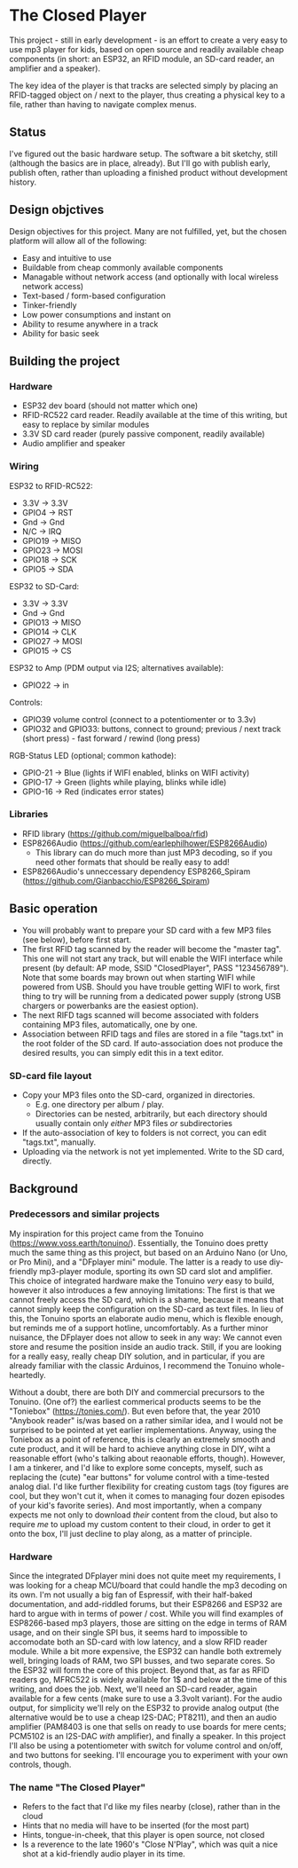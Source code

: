 # The Closed Player

This project - still in early development - is an effort to create a very easy to use mp3 player for kids, based on open source and readily available cheap components (in short: an ESP32, an RFID module, an SD-card reader, an amplifier and a speaker).

The key idea of the player is that tracks are selected simply by placing an RFID-tagged object on / next to the player, thus creating a physical key to a file, rather than having to navigate complex menus.

## Status

I've figured out the basic hardware setup. The software a bit sketchy, still (although the basics are in place, already). But I'll go with publish early, publish often, rather than uploading a finished product without development history.

## Design objctives

Design objectives for this project. Many are not fulfilled, yet, but the chosen platform will allow all of the following:
- Easy and intuitive to use
- Buildable from cheap commonly available components
- Managable without network access (and optionally with local wireless network access)
- Text-based / form-based configuration
- Tinker-friendly
- Low power consumptions and instant on
- Ability to resume anywhere in a track
- Ability for basic seek

## Building the project

### Hardware
- ESP32 dev board (should not matter which one)
- RFID-RC522 card reader. Readily available at the time of this writing, but easy to replace by similar modules
- 3.3V SD card reader (purely passive component, readily available)
- Audio amplifier and speaker

### Wiring

ESP32 to RFID-RC522:
- 3.3V -> 3.3V
- GPIO4 -> RST
- Gnd -> Gnd
- N/C -> IRQ
- GPIO19 -> MISO
- GPIO23 -> MOSI
- GPIO18 -> SCK
- GPIO5 -> SDA

ESP32 to SD-Card:
- 3.3V -> 3.3V
- Gnd -> Gnd
- GPIO13 -> MISO
- GPIO14 -> CLK
- GPIO27 -> MOSI
- GPIO15 -> CS

ESP32 to Amp (PDM output via I2S; alternatives available):
- GPIO22 -> in

Controls:
- GPIO39 volume control (connect to a potentiomenter or to 3.3v)
- GPIO32 and GPIO33: buttons, connect to ground; previous / next track (short press) - fast forward / rewind (long press)

RGB-Status LED (optional; common kathode):
- GPIO-21 -> Blue (lights if WIFI enabled, blinks on WIFI activity)
- GPIO-17 -> Green (lights while playing, blinks while idle)
- GPIO-16 -> Red (indicates error states)

### Libraries

- RFID library (https://github.com/miguelbalboa/rfid)
- ESP8266Audio (https://github.com/earlephilhower/ESP8266Audio)
  - This library can do much more than just MP3 decoding, so if you need other formats that should be really easy to add!
- ESP8266Audio's unneccessary dependency ESP8266_Spiram (https://github.com/Gianbacchio/ESP8266_Spiram)

## Basic operation

- You will probably want to prepare your SD card with a few MP3 files (see below), before first start.
- The first RFID tag scanned by the reader will become the "master tag". This one will not start any track, but will enable the WIFI interface while present (by default: AP mode, SSID "ClosedPlayer", PASS "123456789"). Note that some boards may brown out when starting WIFI while powered from USB. Should you have trouble getting WIFI to work, first thing to try will be running from a dedicated power supply (strong USB chargers or powerbanks are the easiest option).
- The next RIFD tags scanned will become associated with folders containing MP3 files, automatically, one by one.
- Association between RFID tags and files are stored in a file "tags.txt" in the root folder of the SD card. If auto-association does not produce the desired results, you can simply edit this in a text editor.

### SD-card file layout

- Copy your MP3 files onto the SD-card, organized in directories.
  - E.g. one directory per album / play.
  - Directories can be nested, arbitrarily, but each directory should usually contain only *either* MP3 files *or* subdirectories
- If the auto-association of key to folders is not correct, you can edit "tags.txt", manually.
- Uploading via the network is not yet implemented. Write to the SD card, directly.


## Background ##

### Predecessors and similar projects

My inspiration for this project came from the Tonuino (https://www.voss.earth/tonuino/). Essentially, the Tonuino does pretty much the same thing as this project, but based on an Arduino Nano (or Uno, or Pro Mini), and a "DFplayer mini" module. The latter is a ready to use diy-friendly mp3-player module, sporting its own SD card slot and amplifier. This choice of integrated hardware make the Tonuino *very* easy to build, however it also introduces a few annoying limitations: The first is that we cannot freely access the SD card, which is a shame, because it means that cannot simply keep the configuration on the SD-card as text files. In lieu of this, the Tonuino sports an elaborate audio menu, which is flexible enough, but reminds me of a support hotline, uncomfortably. As a further minor nuisance, the DFplayer does not allow to seek in any way: We cannot even store and resume the position inside an audio track. Still, if you are looking for a really easy, really cheap DIY solution, and in particular, if you are already familiar with the classic Arduinos, I recommend the Tonuino whole-heartedly.

Without a doubt, there are both DIY and commercial precursors to the Tonuino. (One of?) the earliest commerical products seems to be the "Toniebox" (https://tonies.com/). But even before that, the year 2010 "Anybook reader" is/was based on a rather similar idea, and I would not be surprised to be pointed at yet earlier implementations. Anyway, using the Toniebox as a point of reference, this is clearly an extremely smooth and cute product, and it will be hard to achieve anything close in DIY, wiht a reasonable effort (who's talking about reaonable efforts, though). However, I am a tinkerer, and I'd like to explore some concepts, myself, such as replacing the (cute) "ear buttons" for volume control with a time-tested analog dial. I'd like further flexibility for creating custom tags (toy figures are cool, but they won't cut it, when it comes to managing four dozen episodes of your kid's favorite series). And most importantly, when a company expects me not only to download *their* content from the cloud, but also to require *me* to upload my custom content to their cloud, in order to get it onto the box, I'll just decline to play along, as a matter of principle.

### Hardware

Since the integrated DFplayer mini does not quite meet my requirements, I was looking for a cheap MCU/board that could handle the mp3 decoding on its own. I'm not usually a big fan of Espressif, with their half-baked documentation, and add-riddled forums, but their ESP8266 and ESP32 are hard to argue with in terms of power / cost. While you will find examples of ESP8266-based mp3 players, those are sitting on the edge in terms of RAM usage, and on their single SPI bus, it seems hard to impossible to accomodate both an SD-card with low latency, and a slow RFID reader module. While a bit more expensive, the ESP32 can handle both extremely well, bringing loads of RAM, two SPI busses, and two separate cores. So the ESP32 will form the core of this project. Beyond that, as far as RFID readers go, MFRC522 is widely available for 1$ and below at the time of this writing, and does the job. Next, we'll need an SD-card reader, again available for a few cents (make sure to use a 3.3volt variant). For the audio output, for simplicity we'll rely on the ESP32 to provide analog output (the alternative would be to use a cheap I2S-DAC; PT8211), and then an audio amplifier (PAM8403 is one that sells on ready to use boards for mere cents; PCM5102 is an I2S-DAC *with* amplifier), and finally a speaker. In this project I'll also be using a potentiometer with switch for volume control and on/off, and two buttons for seeking. I'll encourage you to experiment with your own controls, though.

### The name "The Closed Player"

- Refers to the fact that I'd like my files nearby (close), rather than in the cloud
- Hints that no media will have to be inserted (for the most part)
- Hints, tongue-in-cheek, that this player is open source, not closed
- Is a reverence to the late 1960's "Close N'Play", which was quit a nice shot at a kid-friendly audio player in its time.
